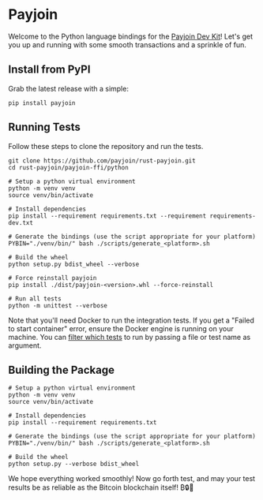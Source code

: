 # Payjoin

Welcome to the Python language bindings for the [Payjoin Dev Kit](https://payjoindevkit.org/)! Let's get you up and running with some smooth transactions and a sprinkle of fun.

## Install from PyPI

Grab the latest release with a simple:

```shell
pip install payjoin
```

## Running Tests

Follow these steps to clone the repository and run the tests.


```shell
git clone https://github.com/payjoin/rust-payjoin.git
cd rust-payjoin/payjoin-ffi/python

# Setup a python virtual environment
python -m venv venv
source venv/bin/activate

# Install dependencies
pip install --requirement requirements.txt --requirement requirements-dev.txt

# Generate the bindings (use the script appropriate for your platform)
PYBIN="./venv/bin/" bash ./scripts/generate_<platform>.sh

# Build the wheel
python setup.py bdist_wheel --verbose

# Force reinstall payjoin
pip install ./dist/payjoin-<version>.whl --force-reinstall

# Run all tests
python -m unittest --verbose
```

Note that you'll need Docker to run the integration tests. If you get a "Failed to start container" error, ensure the Docker engine is running on your machine.
You can [filter which tests](https://docs.python.org/3/library/unittest.html#command-line-interface) to run by passing a file or test name as argument.

## Building the Package

```shell
# Setup a python virtual environment
python -m venv venv
source venv/bin/activate

# Install dependencies
pip install --requirement requirements.txt

# Generate the bindings (use the script appropriate for your platform)
PYBIN="./venv/bin/" bash ./scripts/generate_<platform>.sh

# Build the wheel
python setup.py --verbose bdist_wheel

```
We hope everything worked smoothly! Now go forth test, and may your test results be as reliable as the Bitcoin blockchain itself!
₿🔒🤝
